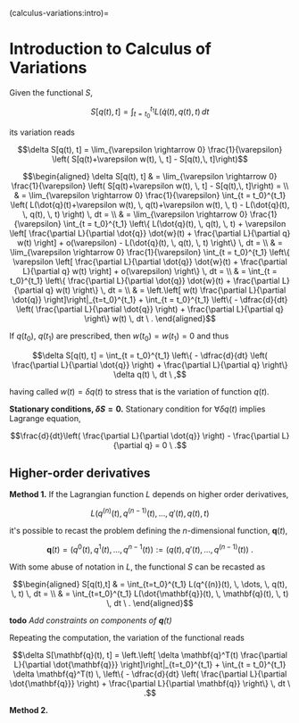 (calculus-variations:intro)=
# Introduction to Calculus of Variations

Given the functional $S$,

$$S[q(t),t] = \int_{t=t_0}^{t_1} L(\dot{q}(t), \, q(t), \, t) \, dt$$

its variation reads

$$\delta S[q(t), t] = \lim_{\varepsilon \rightarrow 0} \frac{1}{\varepsilon} \left( S[q(t)+\varepsilon w(t), \, t] - S[q(t),\, t]\right)$$

$$\begin{aligned}
\delta S[q(t), t]
  & = \lim_{\varepsilon \rightarrow 0} \frac{1}{\varepsilon} \left( S[q(t)+\varepsilon w(t), \, t] - S[q(t),\, t]\right) = \\
  & = \lim_{\varepsilon \rightarrow 0} \frac{1}{\varepsilon} \int_{t = t_0}^{t_1} \left( L(\dot{q}(t)+\varepsilon w(t), \, q(t)+\varepsilon w(t), \, t) - L(\dot{q}(t), \, q(t), \, t) \right) \, dt = \\
  & = \lim_{\varepsilon \rightarrow 0} \frac{1}{\varepsilon} \int_{t = t_0}^{t_1} \left\{ L(\dot{q}(t), \, q(t), \, t) + \varepsilon \left[ \frac{\partial L}{\partial \dot{q}} \dot{w}(t) + \frac{\partial L}{\partial q} w(t) \right] + o(\varepsilon) - L(\dot{q}(t), \, q(t), \, t) \right\} \, dt = \\
  & = \lim_{\varepsilon \rightarrow 0} \frac{1}{\varepsilon} \int_{t = t_0}^{t_1} \left\{ \varepsilon \left[ \frac{\partial L}{\partial \dot{q}} \dot{w}(t) + \frac{\partial L}{\partial q} w(t) \right] + o(\varepsilon) \right\} \, dt = \\
  & = \int_{t = t_0}^{t_1} \left\{ \frac{\partial L}{\partial \dot{q}} \dot{w}(t) + \frac{\partial L}{\partial q} w(t) \right\} \, dt = \\
  & = \left.\left[ w(t) \frac{\partial L}{\partial \dot{q}} \right]\right|_{t=t_0}^{t_1} + \int_{t = t_0}^{t_1} \left\{ - \dfrac{d}{dt} \left( \frac{\partial L}{\partial \dot{q}} \right) + \frac{\partial L}{\partial q} \right\} w(t) \, dt \ .
\end{aligned}$$

If $q(t_0)$, $q(t_1)$ are prescribed, then $w(t_0) = w(t_1) = 0$ and thus

$$\delta S[q(t), t] = \int_{t = t_0}^{t_1} \left\{ - \dfrac{d}{dt} \left( \frac{\partial L}{\partial \dot{q}} \right) + \frac{\partial L}{\partial q} \right\} \delta q(t) \, dt \ ,$$

having called $w(t) = \delta q(t)$ to stress that is the variation of function $q(t)$.

**Stationary conditions, $\delta S = 0$.** Stationary condition for $\forall \delta q(t)$ implies Lagrange equation,

$$\frac{d}{dt}\left( \frac{\partial L}{\partial \dot{q}} \right) - \frac{\partial L}{\partial q} = 0 \ .$$


## Higher-order derivatives

**Method 1.** If the Lagrangian function $L$ depends on higher order derivatives,

$$L \left(q^{(n)}(t), \, q^{(n-1)}(t), \, \dots, \, q'(t), \, q(t), \, t \right)$$

it's possible to recast the problem defining the $n$-dimensional function, $\mathbf{q}(t)$,

$$\mathbf{q}(t) = \left( q^0(t), q^1(t), \dots, q^{n-1}(t) \right) := \left(q(t), q'(t), \dots, q^{(n-1)}(t) \right) \ .$$

With some abuse of notation in $L$, the functional $S$ can be recasted as

$$\begin{aligned}
  S[q(t),t] 
  & = \int_{t=t_0}^{t_1} L(q^{(n)}(t), \, \dots, \, q(t), \, t) \, dt = \\
  & = \int_{t=t_0}^{t_1} L(\dot{\mathbf{q}}(t), \, \mathbf{q}(t), \, t) \, dt \ .
\end{aligned}$$

**todo** *Add constraints on components of $\mathbf{q}(t)$*

Repeating the computation, the variation of the functional reads

$$\delta S[\mathbf{q}(t), t] = \left.\left[ \delta \mathbf{q}^T(t) \frac{\partial L}{\partial \dot{\mathbf{q}}} \right]\right|_{t=t_0}^{t_1} + \int_{t = t_0}^{t_1} \delta \mathbf{q}^T(t) \, \left\{ - \dfrac{d}{dt} \left( \frac{\partial L}{\partial \dot{\mathbf{q}}} \right) + \frac{\partial L}{\partial \mathbf{q}} \right\} \, dt \ .$$

**Method 2.**

<!--

(not exponents but indices of components!), so that

$$\dfrac{d}{dt} \mathbf{q}(t) = \frac{d}{dt} \left(q(t), q'(t), \dots, q^{(n-1)}(t) \right) =  \left(q'(t), q''(t), \dots, q^{(n)}(t) \right) $$
-->


